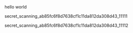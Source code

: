 hello world

secret_scanning_ab85fc6f8d7638cf1c11da812da308d43_11111

secret_scanning_ab85fc6f8d7638cf1c11da812da308d43_11112
